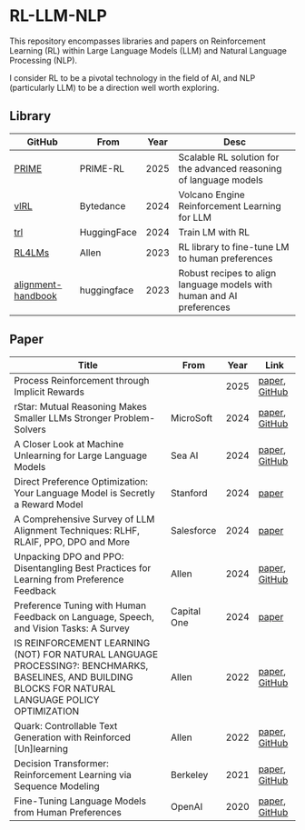 # RL-LLM-NLP
This repository encompasses libraries and papers on Reinforcement Learning (RL) within Large Language Models (LLM) and Natural Language Processing (NLP).

I consider RL to be a pivotal technology in the field of AI, and NLP (particularly LLM) to be a direction well worth exploring.

## Library

| GitHub                                                       | From        | Year | Desc                                                         |
| ------------------------------------------------------------ | ----------- | ---- | ------------------------------------------------------------ |
| [PRIME](https://github.com/PRIME-RL/PRIME)                   | PRIME-RL    | 2025 | Scalable RL solution for the advanced reasoning of language models |
| [vlRL](https://github.com/volcengine/verl)                   | Bytedance   | 2024 | Volcano Engine Reinforcement Learning for LLM                |
| [trl](https://github.com/huggingface/trl)                    | HuggingFace | 2024 | Train LM with RL                                             |
| [RL4LMs](https://github.com/allenai/RL4LMs)                  | Allen       | 2023 | RL library to fine-tune LM to human preferences              |
| [alignment-handbook](https://github.com/huggingface/alignment-handbook) | huggingface | 2023 | Robust recipes to align language models with human and AI preferences |

## Paper

| Title                                                        | From        | Year | Link                                                         |
| ------------------------------------------------------------ | ----------- | ---- | ------------------------------------------------------------ |
| Process Reinforcement through Implicit Rewards               |             | 2025 | [paper](https://curvy-check-498.notion.site/Process-Reinforcement-through-Implicit-Rewards-15f4fcb9c42180f1b498cc9b2eaf896f), [GitHub](https://github.com/PRIME-RL/PRIME) |
| rStar: Mutual Reasoning Makes Smaller LLMs Stronger Problem-Solvers | MicroSoft   | 2024 | [paper](https://arxiv.org/pdf/2408.06195), [GitHub](https://github.com/zhentingqi/rStar) |
| A Closer Look at Machine Unlearning for Large Language Models | Sea AI      | 2024 | [paper](https://arxiv.org/abs/2410.08109v1), [GitHub](https://github.com/sail-sg/closer-look-LLM-unlearning) |
| Direct Preference Optimization: Your Language Model is Secretly a Reward Model | Stanford    | 2024 | [paper](https://arxiv.org/abs/2305.18290)                    |
| A Comprehensive Survey of LLM Alignment Techniques: RLHF, RLAIF, PPO, DPO and More | Salesforce  | 2024 | [paper](https://arxiv.org/abs/2407.16216)                    |
| Unpacking DPO and PPO: Disentangling Best Practices for Learning from Preference Feedback | Allen       | 2024 | [paper](https://arxiv.org/abs/2406.09279), [GitHub](https://github.com/hamishivi/EasyLM) |
| Preference Tuning with Human Feedback on Language, Speech, and Vision Tasks: A Survey | Capital One | 2024 | [paper](http://arxiv.org/abs/2409.11564)                     |
| IS REINFORCEMENT LEARNING (NOT) FOR NATURAL LANGUAGE PROCESSING?: BENCHMARKS, BASELINES, AND BUILDING BLOCKS FOR NATURAL LANGUAGE POLICY OPTIMIZATION | Allen       | 2022 | [paper](http://arxiv.org/abs/2210.01241), [GitHub](https://github.com/allenai/rl4lms) |
| Quark: Controllable Text Generation with Reinforced [Un]learning | Allen       | 2022 | [paper](http://arxiv.org/abs/2205.13636), [GitHub](https://github.com/GXimingLu/Quark) |
| Decision Transformer: Reinforcement Learning via Sequence Modeling | Berkeley    | 2021 | [paper](https://arxiv.org/abs/2106.01345), [GitHub](https://github.com/kzl/decision-transformer) |
| Fine-Tuning Language Models from Human Preferences           | OpenAI      | 2020 | [paper](http://arxiv.org/abs/1909.08593), [GitHub](https://github.com/openai/lm-human-preferences) |

